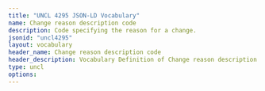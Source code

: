 ```yaml
---
title: "UNCL 4295 JSON-LD Vocabulary"
name: Change reason description code
description: Code specifying the reason for a change.
jsonid: "uncl4295"
layout: vocabulary
header_name: Change reason description code
header_description: Vocabulary Definition of Change reason description code semantics in HTML format. JSON-LD format is available at [uncl4295.jsonld](/vocabulary/uncl4295.jsonld)
type: uncl
options:
---
```

